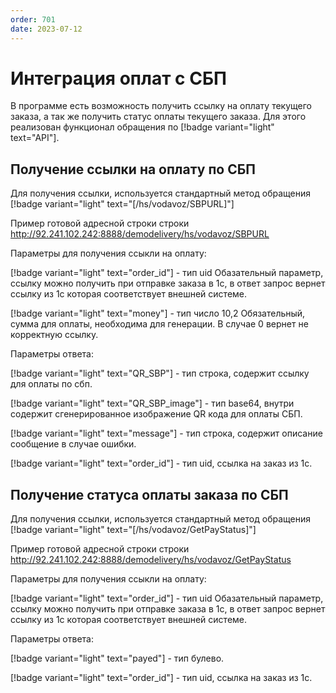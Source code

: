 ```yaml
---
order: 701
date: 2023-07-12
---
```


# Интеграция оплат с СБП

В программе есть возможность получить ссылку на оплату текущего заказа, а так же получить статус оплаты текущего заказа. Для этого реализован функционал обращения по [!badge variant="light" text="API"].

## Получение ссылки на оплату по СБП

Для получения ссылки, используется стандартный метод обращения [!badge variant="light" text="[/hs/vodavoz/SBPURL]"]  

Пример готовой адресной строки строки http://92.241.102.242:8888/demodelivery/hs/vodavoz/SBPURL

Параметры для получения ссыкли на оплату:

[!badge variant="light" text="order_id"] - тип uid Обазательный параметр, ссылку можно получить при отправке заказа в 1с, в ответ запрос вернет ссылку из 1с которая соответствует внешней системе.

[!badge variant="light" text="money"] - тип число 10,2 Обязательный, сумма для оплаты, необходима для генерации. В случае 0 вернет не корректную ссылку. 

Параметры ответа:


[!badge variant="light" text="QR_SBP"] - тип строка, содержит ссылку для оплаты по сбп.

[!badge variant="light" text="QR_SBP_image"] - тип base64, внутри содержит сгенерированное изображение QR кода для оплаты СБП.

[!badge variant="light" text="message"] - тип строка, содержит описание сообщение в случае ошибки.

[!badge variant="light" text="order_id"] - тип uid, ссылка на заказ из 1с.

## Получение статуса оплаты заказа по СБП

Для получения ссылки, используется стандартный метод обращения [!badge variant="light" text="[/hs/vodavoz/GetPayStatus]"]   

Пример готовой адресной строки строки http://92.241.102.242:8888/demodelivery/hs/vodavoz/GetPayStatus

Параметры для получения ссыкли на оплату:

[!badge variant="light" text="order_id"] - тип uid Обазательный параметр, ссылку можно получить при отправке заказа в 1с, в ответ запрос вернет ссылку из 1с которая соответствует внешней системе.

Параметры ответа:

[!badge variant="light" text="payed"] - тип булево.

[!badge variant="light" text="order_id"] - тип uid, ссылка на заказ из 1с.
